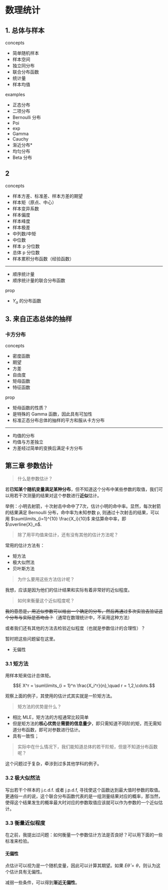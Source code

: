 # 数理统计

## 1. 总体与样本

concepts

- 简单随机样本
- 样本空间
- 独立同分布
- 联合分布函数
- 统计量
- 样本均值

examples

- 正态分布
- 二项分布
- Bernoulli 分布
- Poi
- exp
- Gamma
- Cauchy
- 渐近分布*
- 均匀分布
- Beta 分布

## 2

concepts

- 样本方差、标准差、样本方差的期望
- 样本矩（原点、中心）
- 样本变异系数
- 样本偏度
- 样本峰度
- 样本极差
- 中列数/中矩
- 中位数
- 样本 p 分位数
- 总体 p 分位数
- 样本累积分布函数（经验函数）

---

- 顺序统计量
- 顺序统计量的联合分布函数

prop

- $Y_\alpha$ 的分布函数

## 3. 来自正态总体的抽样

### 卡方分布

concepts

- 密度函数
- 期望
- 方差
- 自由度
- 矩母函数
- 特征函数

prop

- 矩母函数的性质？
- 是特殊的 Gamma 函数，因此具有可加性
- 标准正态分布总体的抽样的平方和服从卡方分布

---

- 均值的分布
- 均值与方差独立
- 方差经过简单的变换后满足卡方分布



## 第三章 参数估计

>什么是参数估计？

若**已知某个随机变量满足某种分布**，但不知道这个分布中某些参数的取值，我们可以用若干次测量的结果对这个参数进行**近似**估计。

举例：小明去射箭，十次射击中命中了7次，估计小明的命中率。显然，每次射箭的结果满足 Bernoulli 分布，命中率为未知参数 p, 则通过十次射击的结果，可以用 $\sum\limits_{i=1}^{10} \frac{X_i}{10}$ 来估算命中率，即 $\overline{X}_n$. 

>除了用平均值来估计，还有没有其他的估计方法呢？

常用的估计方法有：

- 矩方法
- 极大似然法
- 贝叶斯方法

>为什么要用这些方法估计呢？

我想，应该是因为他们的估计结果和实际有着非常好的近似程度。

>如何来衡量这个近似程度呢？

~~我的意思是，用近似参数可以给出一个确定的分布，然后再通过多次实验去验证这个分布与实际是否吻合？~~（通常在数理统计中，不采用这种方法）

或者我们还有其他的方法去检验近似程度（也就是参数估计的合理性）？

暂时把这些问题留在这里。

- 无偏性

### 3.1 矩方法

用样本矩来估计总体矩。

$$E X^r = \sum\limits_{i = 1}^n \frac{X_i^r}{n},\quad r = 1,2,\cdots.$$

观察上面的例子，其使用的估计式其实就是一阶矩方法。

>矩方法的优势是什么？

- 相比 MLE，矩方法的方程通常比较简单
- 但是矩方法的**核心优势**是**需要的信息量少**，即只需知道不同阶的矩，而无需知道分布函数，即可对参数进行估计。
- 具有一致性；

>实际中在什么情况下，我们能知道总体的若干阶矩，但是不知道分布函数呢？

这个问题过于复杂，牵涉到过多其他学科的例子。

### 3.2 极大似然法

写出若干个样本的 j.c.d.f. 或者 j.p.d.f, 寻找使这个函数达到最大值时参数的取值。更通俗一点的说，这个联合分布函数代表的是一组测量结果对应的概率，那当然，使得这个结果发生的概率最大时对应的参数取值应该就可以作为参数的一个近似估计。

### 3.3 衡量近似程度

在之前，我提出过问题：如何衡量一个参数估计方法是否良好？可以用下面的一些标准来检验。

#### 无偏性

点估计可以视为是一个随机变量，因此可以计算其期望。如果 $E \hat{\theta} = \theta$，则认为这个估计具有无偏性。

减弱一些条件，可以得到**渐近无偏性**。
